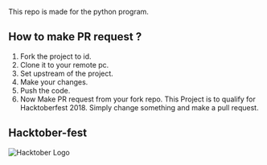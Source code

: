 This repo is made for the python program.

## How to make PR request ?
1. Fork the project to id.
2. Clone it to your remote pc.
3. Set upstream of the project.
4. Make your changes.
5. Push the code.
6. Now Make PR request from your fork repo.
This Project is to qualify for Hacktoberfest 2018.
Simply change something and make a pull request.

## Hacktober-fest


![Hacktober Logo ](https://raw.githubusercontent.com/asangam/HacktoberFest2018/master/hacktober_log.png)
